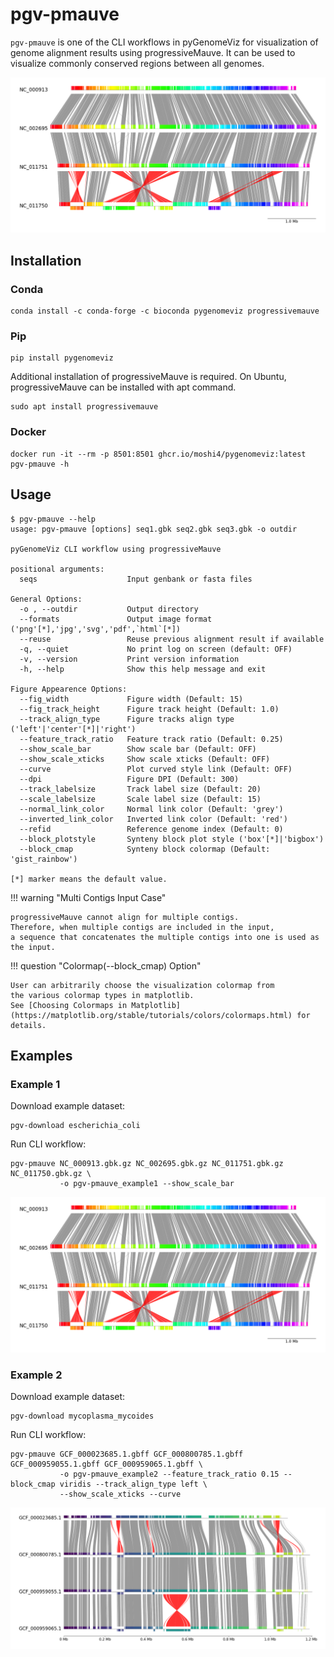 # pgv-pmauve

`pgv-pmauve` is one of the CLI workflows in pyGenomeViz for
visualization of genome alignment results using progressiveMauve.
It can be used to visualize commonly conserved regions between all genomes.

![pgv-pmauve_example1.png](../images/pgv-pmauve_example1.png)

## Installation

### Conda

    conda install -c conda-forge -c bioconda pygenomeviz progressivemauve

### Pip

    pip install pygenomeviz

Additional installation of progressiveMauve is required.
On Ubuntu, progressiveMauve can be installed with apt command.

    sudo apt install progressivemauve

### Docker

    docker run -it --rm -p 8501:8501 ghcr.io/moshi4/pygenomeviz:latest pgv-pmauve -h

## Usage

    $ pgv-pmauve --help
    usage: pgv-pmauve [options] seq1.gbk seq2.gbk seq3.gbk -o outdir

    pyGenomeViz CLI workflow using progressiveMauve

    positional arguments:
      seqs                    Input genbank or fasta files

    General Options:
      -o , --outdir           Output directory
      --formats               Output image format ('png'[*],'jpg','svg','pdf',`html`[*])
      --reuse                 Reuse previous alignment result if available
      -q, --quiet             No print log on screen (default: OFF)
      -v, --version           Print version information
      -h, --help              Show this help message and exit

    Figure Appearence Options:
      --fig_width             Figure width (Default: 15)
      --fig_track_height      Figure track height (Default: 1.0)
      --track_align_type      Figure tracks align type ('left'|'center'[*]|'right')
      --feature_track_ratio   Feature track ratio (Default: 0.25)
      --show_scale_bar        Show scale bar (Default: OFF)
      --show_scale_xticks     Show scale xticks (Default: OFF)
      --curve                 Plot curved style link (Default: OFF)
      --dpi                   Figure DPI (Default: 300)
      --track_labelsize       Track label size (Default: 20)
      --scale_labelsize       Scale label size (Default: 15)
      --normal_link_color     Normal link color (Default: 'grey')
      --inverted_link_color   Inverted link color (Default: 'red')
      --refid                 Reference genome index (Default: 0)
      --block_plotstyle       Synteny block plot style ('box'[*]|'bigbox')
      --block_cmap            Synteny block colormap (Default: 'gist_rainbow')

    [*] marker means the default value.

!!! warning "Multi Contigs Input Case"

    progressiveMauve cannot align for multiple contigs. 
    Therefore, when multiple contigs are included in the input, 
    a sequence that concatenates the multiple contigs into one is used as the input.

!!! question "Colormap(--block_cmap) Option"

    User can arbitrarily choose the visualization colormap from 
    the various colormap types in matplotlib.  
    See [Choosing Colormaps in Matplotlib](https://matplotlib.org/stable/tutorials/colors/colormaps.html) for details.

## Examples

### Example 1

Download example dataset:

    pgv-download escherichia_coli

Run CLI workflow:

    pgv-pmauve NC_000913.gbk.gz NC_002695.gbk.gz NC_011751.gbk.gz NC_011750.gbk.gz \
               -o pgv-pmauve_example1 --show_scale_bar

![pgv-pmauve_example1.png](../images/pgv-pmauve_example1.png)

### Example 2

Download example dataset:

    pgv-download mycoplasma_mycoides

Run CLI workflow:

    pgv-pmauve GCF_000023685.1.gbff GCF_000800785.1.gbff GCF_000959055.1.gbff GCF_000959065.1.gbff \
               -o pgv-pmauve_example2 --feature_track_ratio 0.15 --block_cmap viridis --track_align_type left \
               --show_scale_xticks --curve 

![pgv-pmauve_example2.png](../images/pgv-pmauve_example2.png)
